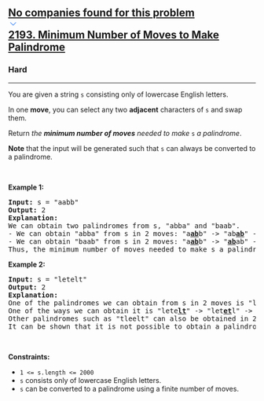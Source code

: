 <h2><a href="https://leetcode.com/problems/minimum-number-of-moves-to-make-palindrome/"><div id="big-omega-company-tags"><div id="big-omega-topbar"><div class="companyTagsContainer" style="overflow-x: scroll; flex-wrap: nowrap;"><div class="companyTagsContainer--tag">No companies found for this problem</div></div><div class="companyTagsContainer--chevron"><div><svg version="1.1" id="icon" xmlns="http://www.w3.org/2000/svg" xmlns:xlink="http://www.w3.org/1999/xlink" x="0px" y="0px" viewBox="0 0 32 32" fill="#4087F1" xml:space="preserve" style="width: 20px;"><polygon points="16,22 6,12 7.4,10.6 16,19.2 24.6,10.6 26,12 "></polygon><rect id="_x3C_Transparent_Rectangle_x3E_" class="st0" fill="none" width="32" height="32"></rect></svg></div></div></div></div>2193. Minimum Number of Moves to Make Palindrome</a></h2><h3>Hard</h3><hr><div><p>You are given a string <code>s</code> consisting only of lowercase English letters.</p>

<p>In one <strong>move</strong>, you can select any two <strong>adjacent</strong> characters of <code>s</code> and swap them.</p>

<p>Return <em>the <strong>minimum number of moves</strong> needed to make</em> <code>s</code> <em>a palindrome</em>.</p>

<p><strong>Note</strong> that the input will be generated such that <code>s</code> can always be converted to a palindrome.</p>

<p>&nbsp;</p>
<p><strong class="example">Example 1:</strong></p>

<pre><strong>Input:</strong> s = "aabb"
<strong>Output:</strong> 2
<strong>Explanation:</strong>
We can obtain two palindromes from s, "abba" and "baab". 
- We can obtain "abba" from s in 2 moves: "a<u><strong>ab</strong></u>b" -&gt; "ab<u><strong>ab</strong></u>" -&gt; "abba".
- We can obtain "baab" from s in 2 moves: "a<u><strong>ab</strong></u>b" -&gt; "<u><strong>ab</strong></u>ab" -&gt; "baab".
Thus, the minimum number of moves needed to make s a palindrome is 2.
</pre>

<p><strong class="example">Example 2:</strong></p>

<pre><strong>Input:</strong> s = "letelt"
<strong>Output:</strong> 2
<strong>Explanation:</strong>
One of the palindromes we can obtain from s in 2 moves is "lettel".
One of the ways we can obtain it is "lete<u><strong>lt</strong></u>" -&gt; "let<u><strong>et</strong></u>l" -&gt; "lettel".
Other palindromes such as "tleelt" can also be obtained in 2 moves.
It can be shown that it is not possible to obtain a palindrome in less than 2 moves.
</pre>

<p>&nbsp;</p>
<p><strong>Constraints:</strong></p>

<ul>
	<li><code>1 &lt;= s.length &lt;= 2000</code></li>
	<li><code>s</code> consists only of lowercase English letters.</li>
	<li><code>s</code> can be converted to a palindrome using a finite number of moves.</li>
</ul>
</div>